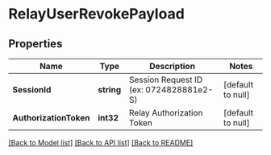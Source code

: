 # RelayUserRevokePayload

## Properties
Name | Type | Description | Notes
------------ | ------------- | ------------- | -------------
**SessionId** | **string** | Session Request ID (ex: 0724828881e2-S) | [default to null]
**AuthorizationToken** | **int32** | Relay Authorization Token | [default to null]

[[Back to Model list]](../README.md#documentation-for-models) [[Back to API list]](../README.md#documentation-for-api-endpoints) [[Back to README]](../README.md)


